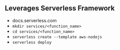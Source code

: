 ## Leverages Serverless Framework
- docs.serverless.com
- `mkdir services/<function_name>`
- `cd services/<function_name>`
- `serverless create --template aws-nodejs`
- `serverless deploy`
